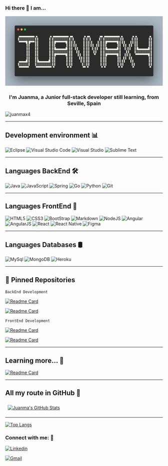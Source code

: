 ### Hi there 👋 I am...

<img src="./img/carbon.png">

<h3 align="center">I'm Juanma, a Junior full-stack developer still learning, from Seville, Spain
</h3>

![juanmax4](https://komarev.com/ghpvc/?username=juanmax4&color=ABEBC6)

---

## Development environment 📊

![Eclipse](https://img.shields.io/badge/Eclipse-FE7A16.svg?style=for-the-badge&logo=Eclipse&logoColor=white)
![Visual Studio Code](https://img.shields.io/badge/Visual%20Studio%20Code-0078d7.svg?style=for-the-badge&logo=visual-studio-code&logoColor=white)
![Visual Studio](https://img.shields.io/badge/Visual%20Studio-5C2D91.svg?style=for-the-badge&logo=visual-studio&logoColor=white)
![Sublime Text](https://img.shields.io/badge/sublime_text-%23575757.svg?style=for-the-badge&logo=sublime-text&logoColor=important)


---

## Languages BackEnd 🛠

![Java](https://img.shields.io/badge/java-%23ED8B00.svg?style=for-the-badge&logo=java&logoColor=white)
![JavaScript](https://img.shields.io/badge/javascript-%23323330.svg?style=for-the-badge&logo=javascript&logoColor=%23F7DF1E)
![Spring](https://img.shields.io/badge/Spring-6DB33F?style=for-the-badge&logo=spring&logoColor=white)
![Go](https://img.shields.io/badge/Go-00ADD8?style=for-the-badge&logo=go&logoColor=white)
![Python](https://img.shields.io/badge/Python-14354C?style=for-the-badge&logo=python&logoColor=white)
![Git](https://img.shields.io/badge/git-%23F05033.svg?style=for-the-badge&logo=git&logoColor=white)

---
## Languages FrontEnd 🎨


![HTML5](https://img.shields.io/badge/html5-%23E34F26.svg?style=for-the-badge&logo=html5&logoColor=white)
![CSS3](https://img.shields.io/badge/css3-%231572B6.svg?style=for-the-badge&logo=css3&logoColor=white)
![BootStrap](https://img.shields.io/badge/Bootstrap-563D7C?style=for-the-badge&logo=bootstrap&logoColor=white)
![Markdown](https://img.shields.io/badge/markdown-%23000000.svg?style=for-the-badge&logo=markdown&logoColor=white)
![NodeJS](https://img.shields.io/badge/node.js-6DA55F?style=for-the-badge&logo=node.js&logoColor=white)
![Angular](https://img.shields.io/badge/Angular-DD0031?style=for-the-badge&logo=angular&logoColor=white)
![AngularJS](https://img.shields.io/badge/AngularJS-E23237?style=for-the-badge&logo=angularjs&logoColor=white)
![React](https://img.shields.io/badge/react-%2320232a.svg?style=for-the-badge&logo=react&logoColor=%2361DAFB)
![React Native](https://img.shields.io/badge/react_native-%2320232a.svg?style=for-the-badge&logo=react&logoColor=%2361DAFB)
![Figma](https://img.shields.io/badge/figma-%23F24E1E.svg?style=for-the-badge&logo=figma&logoColor=white)

---

## Languages Databases 🛢

![MySql](https://img.shields.io/badge/MySQL-00000F?style=for-the-badge&logo=mysql&logoColor=white)
![MongoDB](https://img.shields.io/badge/MongoDB-4EA94B?style=for-the-badge&logo=mongodb&logoColor=white)
![Heroku](https://img.shields.io/badge/Heroku-430098?style=for-the-badge&logo=heroku&logoColor=white)

---

## 📌 Pinned Repositories

~~~
BackEnd Development
~~~

[![Readme Card](https://github-readme-stats.vercel.app/api/pin/?username=juanmax4&repo=dwes)](https://github.com/anuraghazra/github-readme-stats)

[![Readme Card](https://github-readme-stats.vercel.app/api/pin/?username=juanmax4&repo=DAW-EC_JJA)](https://github.com/anuraghazra/github-readme-stats)

~~~
FrontEnd Development
~~~

[![Readme Card](https://github-readme-stats.vercel.app/api/pin/?username=juanmax4&repo=DIW)](https://github.com/anuraghazra/github-readme-stats)

[![Readme Card](https://github-readme-stats.vercel.app/api/pin/?username=juanmax4&repo=juanmax4.github.io)](https://github.com/anuraghazra/github-readme-stats)

---

## Learning more... 📖

[![Readme Card](https://github-readme-stats.vercel.app/api/pin/?username=juanmax4&repo=openwebinars)](https://github.com/anuraghazra/github-readme-stats)

---


## All my route in GitHub 🧩

<a href="https://github.com/juanmax4">
  <img align="center" style="margin:0.5rem" src="https://github-readme-stats.vercel.app/api?username=juanmax4&show_icons=true&line_height=27&count_private=true&title_color=ffffff&text_color=c9cacc&icon_color=4AB097&bg_color=1A2B34" alt="Juanma's GitHub Stats" />
</a>

---

[![Top Langs](https://github-readme-stats.vercel.app/api/top-langs/?username=juanmax4&layout=compact)](https://github.com/anuraghazra/github-readme-stats)


<h3 align="left">Connect with me: 🔗</h3>

[![Linkedin](https://img.shields.io/badge/linkedin-%230077B5.svg?style=for-the-badge&logo=linkedin&logoColor=white)](https://es.linkedin.com/in/juan-manuel-j%C3%ADmenez-%C3%A1lvarez-857774211?trk=public_profile_samename-profile)

[![Gmail](https://img.shields.io/badge/Gmail-D14836?style=for-the-badge&logo=gmail&logoColor=white)](mailto:juanma97sevillano@gmail.com)

